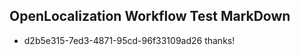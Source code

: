 ## OpenLocalization Workflow Test MarkDown
* d2b5e315-7ed3-4871-95cd-96f33109ad26 
thanks!<!--HONumber=Mar16_HO3-->
